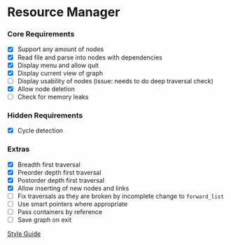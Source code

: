 # Resource Manager
### Core Requirements
- [x] Support any amount of nodes
- [x] Read file and parse into nodes with dependencies
- [x] Display menu and allow quit
- [x] Display current view of graph
- [ ] Display usability of nodes (issue: needs to do deep traversal check)
- [x] Allow node deletion
- [ ] Check for memory leaks

### Hidden Requirements
- [x] Cycle detection

### Extras
- [x] Breadth first traversal
- [x] Preorder depth first traversal
- [x] Postorder depth first traversal
- [x] Allow inserting of new nodes and links
- [ ] Fix traversals as they are broken by incomplete change to `forward_list`
- [ ] Use smart pointers where appropriate
- [ ] Pass containers by reference
- [ ] Save graph on exit

[Style Guide](https://google.github.io/styleguide/cppguide.html)
